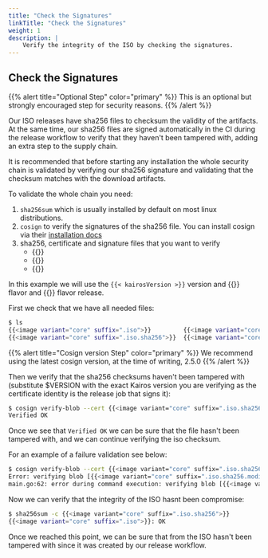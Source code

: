 ```yaml
---
title: "Check the Signatures"
linkTitle: "Check the Signatures"
weight: 1
description: |
    Verify the integrity of the ISO by checking the signatures.
---
```


## Check the Signatures

{{% alert title="Optional Step" color="primary" %}}
This is an optional but strongly encouraged step for security reasons.
{{% /alert %}}

Our ISO releases have sha256 files to checksum the validity of the artifacts. At the same time, our sha256 files are signed automatically in the CI during the release workflow to verify that they haven't been tampered with, adding an extra step to the supply chain. 

It is recommended that before starting any installation the whole security chain is validated by verifying our sha256 signature and validating that the checksum matches with the download artifacts.


To validate the whole chain you need:

1. `sha256sum` which is usually installed by default on most linux distributions.
2. `cosign` to verify the signatures of the sha256 file. You can install cosign via their [installation docs](https://docs.sigstore.dev/cosign/installation/)
3. sha256, certificate and signature files that you want to verify
    - {{<imageLink variant="standard" suffix=".iso.sha256">}}  
    - {{<imageLink variant="standard" suffix=".iso.sha256.pem">}}  
    - {{<imageLink variant="standard" suffix=".iso.sha256.sig">}}  

In this example we will use the `{{< kairosVersion >}}` version and {{<flavorCode >}} flavor and {{<flavorReleaseCode >}} flavor release.

First we check that we have all needed files:

```bash
$ ls      
{{<image variant="core" suffix=".iso">}}         {{<image variant="core" suffix=".iso.sha256.pem">}}
{{<image variant="core" suffix=".iso.sha256">}}  {{<image variant="core" suffix=".iso.sha256.sig">}}
```

{{% alert title="Cosign version Step" color="primary" %}}
We recommend using the latest cosign version, at the time of writing, 2.5.0
{{% /alert %}}


Then we verify that the sha256 checksums haven't been tampered with (substitute $VERSION with the exact Kairos version you are verifying as the certificate identity is the release job that signs it):

```bash
$ cosign verify-blob --cert {{<image variant="core" suffix=".iso.sha256.pem">}} --signature {{<image variant="core" suffix=".iso.sha256.sig">}} --certificate-identity https://github.com/kairos-io/kairos/.github/workflows/reusable-release.yaml@refs/tags/$VERSION --certificate-oidc-issuer https://token.actions.githubusercontent.com {{<image variant="core" suffix=".iso.sha256">}} 
Verified OK
```

Once we see that `Verified OK` we can be sure that the file hasn't been tampered with, and we can continue verifying the iso checksum.

For an example of a failure validation see below:

```bash
$ cosign verify-blob --cert {{<image variant="core" suffix=".iso.sha256.pem">}} --signature {{<image variant="core" suffix=".iso.sha256.sig">}} --certificate-identity https://github.com/kairos-io/kairos/.github/workflows/reusable-release.yaml@refs/tags/$VERSION --certificate-oidc-issuer https://token.actions.githubusercontent.com {{<image variant="core" suffix=".iso.sha256.modified">}} 
Error: verifying blob [{{<image variant="core" suffix=".iso.sha256.modified">}}]: invalid signature when validating ASN.1 encoded signature
main.go:62: error during command execution: verifying blob [{{<image variant="core" suffix=".iso.sha256.modified">}}]: invalid signature when validating ASN.1 encoded signature
```

Now we can verify that the integrity of the ISO hasnt been compromise:

```bash
$ sha256sum -c {{<image variant="core" suffix=".iso.sha256">}}
{{<image variant="core" suffix=".iso">}}: OK
```

Once we reached this point, we can be sure that from the ISO hasn't been tampered with since it was created by our release workflow.

